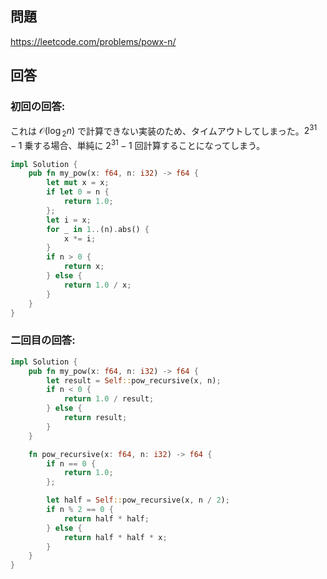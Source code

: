 ## 問題

https://leetcode.com/problems/powx-n/

## 回答

### 初回の回答:

これは $\mathcal{O}(\log{_2}n)$ で計算できない実装のため、タイムアウトしてしまった。$2^{31}-1$ 乗する場合、単純に $2^{31}-1$ 回計算することになってしまう。

```rust
impl Solution {
    pub fn my_pow(x: f64, n: i32) -> f64 {
        let mut x = x;
        if let 0 = n {
            return 1.0;
        };
        let i = x;
        for _ in 1..(n).abs() {
            x *= i;
        }
        if n > 0 {
            return x;
        } else {
            return 1.0 / x;
        }
    }
}
```

### 二回目の回答:

```rust
impl Solution {
    pub fn my_pow(x: f64, n: i32) -> f64 {
        let result = Self::pow_recursive(x, n);
        if n < 0 {
            return 1.0 / result;
        } else {
            return result;
        }
    }

    fn pow_recursive(x: f64, n: i32) -> f64 {
        if n == 0 {
            return 1.0;
        };

        let half = Self::pow_recursive(x, n / 2);
        if n % 2 == 0 {
            return half * half;
        } else {
            return half * half * x;
        }
    }
}
```
